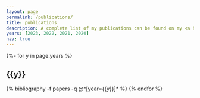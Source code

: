 ```yaml
---
layout: page
permalink: /publications/
title: publications
description: A complete list of my publications can be found on my <a href='https://scholar.google.com/citations?user=gB9JqUcAAAAJ&hl=en'>Google Scholar</a>.
years: [2023, 2022, 2021, 2020]
nav: true
---
```

<!-- _pages/publications.md -->
<div class="publications">

{%- for y in page.years %}
  <h2 class="year">{{y}}</h2>
  {% bibliography -f papers -q @*[year={{y}}]* %}
{% endfor %}

</div>
